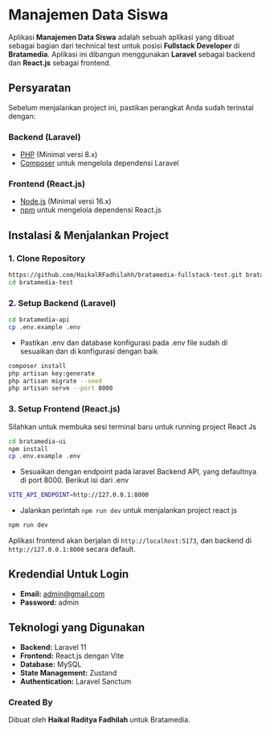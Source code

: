 # Manajemen Data Siswa

Aplikasi **Manajemen Data Siswa** adalah sebuah aplikasi yang dibuat sebagai bagian dari technical test untuk posisi **Fullstack Developer** di **Bratamedia**. Aplikasi ini dibangun menggunakan **Laravel** sebagai backend dan **React.js** sebagai frontend.

## Persyaratan

Sebelum menjalankan project ini, pastikan perangkat Anda sudah terinstal dengan:

### Backend (Laravel)

- [PHP](https://www.php.net/) (Minimal versi 8.x)
- [Composer](https://getcomposer.org/) untuk mengelola dependensi Laravel

### Frontend (React.js)

- [Node.js](https://nodejs.org/) (Minimal versi 16.x)
- [npm](https://www.npmjs.com/) untuk mengelola dependensi React.js

## Instalasi & Menjalankan Project

### 1. Clone Repository

```sh
https://github.com/HaikalRFadhilahh/bratamedia-fullstack-test.git bratamedia-test
cd bratamedia-test
```

### 2. Setup Backend (Laravel)

```sh
cd bratamedia-api
cp .env.example .env
```

- Pastikan .env dan database konfigurasi pada .env file sudah di sesuaikan dan di konfigurasi dengan baik

```sh
composer install
php artisan key:generate
php artisan migrate --seed
php artisan serve --port 8000
```

### 3. Setup Frontend (React.js)

Silahkan untuk membuka sesi terminal baru untuk running project React Js

```sh
cd bratamedia-ui
npm install
cp .env.example .env
```

- Sesuaikan dengan endpoint pada laravel Backend API, yang defaultnya di port 8000. Berikut isi dari .env

```sh
VITE_API_ENDPOINT=http://127.0.0.1:8000
```

- Jalankan perintah `npm run dev` untuk menjalankan project react js

```sh
npm run dev
```

Aplikasi frontend akan berjalan di `http://localhost:5173`, dan backend di `http://127.0.0.1:8000` secara default.

## Kredendial Untuk Login

- **Email:** admin@gmail.com
- **Password:** admin

## Teknologi yang Digunakan

- **Backend:** Laravel 11
- **Frontend:** React.js dengan Vite
- **Database:** MySQL
- **State Management:** Zustand
- **Authentication:** Laravel Sanctum

### Created By

Dibuat oleh **Haikal Raditya Fadhilah** untuk Bratamedia.
